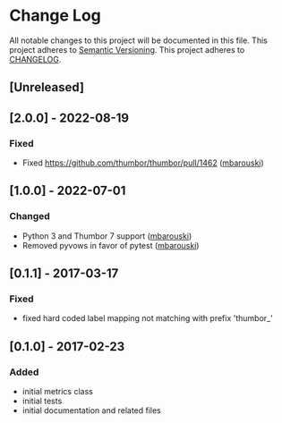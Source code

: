 # Change Log
All notable changes to this project will be documented in this file.
This project adheres to [Semantic Versioning](http://semver.org/).
This project adheres to [CHANGELOG](http://keepachangelog.com).

## [Unreleased]

## [2.0.0] - 2022-08-19
### Fixed
- Fixed https://github.com/thumbor/thumbor/pull/1462 ([mbarouski](https://github.com/mbarouski))

## [1.0.0] - 2022-07-01
### Changed
- Python 3 and Thumbor 7 support ([mbarouski](https://github.com/mbarouski))
- Removed pyvows in favor of pytest ([mbarouski](https://github.com/mbarouski))

## [0.1.1] - 2017-03-17
### Fixed
- fixed hard coded label mapping not matching with prefix 'thumbor\_'

## [0.1.0] - 2017-02-23
### Added
- initial metrics class
- initial tests
- initial documentation and related files
